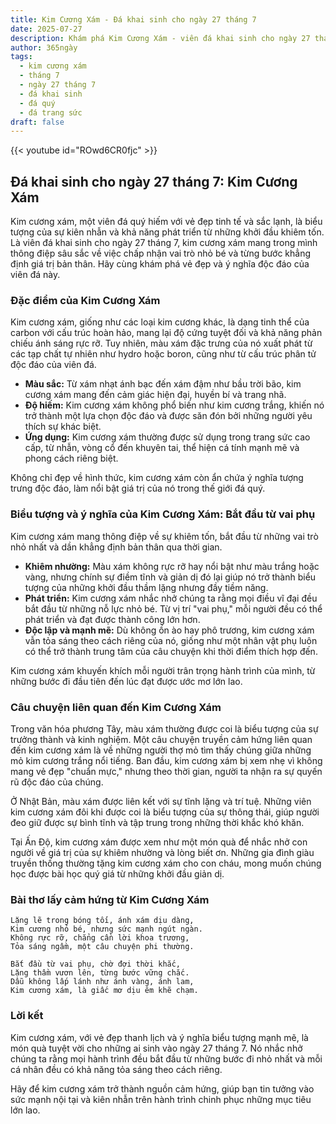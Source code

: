 ```yaml
---
title: Kim Cương Xám - Đá khai sinh cho ngày 27 tháng 7
date: 2025-07-27
description: Khám phá Kim Cương Xám - viên đá khai sinh cho ngày 27 tháng 7, biểu tượng của Bắt đầu từ vai phụ. Cùng tìm hiểu ý nghĩa sâu sắc của viên đá độc đáo này.
author: 365ngày
tags:
  - kim cương xám
  - tháng 7
  - ngày 27 tháng 7
  - đá khai sinh
  - đá quý
  - đá trang sức
draft: false
---
```


{{< youtube id="ROwd6CR0fjc" >}}

## Đá khai sinh cho ngày 27 tháng 7: Kim Cương Xám

Kim cương xám, một viên đá quý hiếm với vẻ đẹp tinh tế và sắc lạnh, là biểu tượng của sự kiên nhẫn và khả năng phát triển từ những khởi đầu khiêm tốn. Là viên đá khai sinh cho ngày 27 tháng 7, kim cương xám mang trong mình thông điệp sâu sắc về việc chấp nhận vai trò nhỏ bé và từng bước khẳng định giá trị bản thân. Hãy cùng khám phá vẻ đẹp và ý nghĩa độc đáo của viên đá này.

### Đặc điểm của Kim Cương Xám

Kim cương xám, giống như các loại kim cương khác, là dạng tinh thể của carbon với cấu trúc hoàn hảo, mang lại độ cứng tuyệt đối và khả năng phản chiếu ánh sáng rực rỡ. Tuy nhiên, màu xám đặc trưng của nó xuất phát từ các tạp chất tự nhiên như hydro hoặc boron, cũng như từ cấu trúc phân tử độc đáo của viên đá.

- **Màu sắc:** Từ xám nhạt ánh bạc đến xám đậm như bầu trời bão, kim cương xám mang đến cảm giác hiện đại, huyền bí và trang nhã.
- **Độ hiếm:** Kim cương xám không phổ biến như kim cương trắng, khiến nó trở thành một lựa chọn độc đáo và được săn đón bởi những người yêu thích sự khác biệt.
- **Ứng dụng:** Kim cương xám thường được sử dụng trong trang sức cao cấp, từ nhẫn, vòng cổ đến khuyên tai, thể hiện cá tính mạnh mẽ và phong cách riêng biệt.

Không chỉ đẹp về hình thức, kim cương xám còn ẩn chứa ý nghĩa tượng trưng độc đáo, làm nổi bật giá trị của nó trong thế giới đá quý.

### Biểu tượng và ý nghĩa của Kim Cương Xám: Bắt đầu từ vai phụ

Kim cương xám mang thông điệp về sự khiêm tốn, bắt đầu từ những vai trò nhỏ nhất và dần khẳng định bản thân qua thời gian.

- **Khiêm nhường:** Màu xám không rực rỡ hay nổi bật như màu trắng hoặc vàng, nhưng chính sự điềm tĩnh và giản dị đó lại giúp nó trở thành biểu tượng của những khởi đầu thầm lặng nhưng đầy tiềm năng.
- **Phát triển:** Kim cương xám nhắc nhở chúng ta rằng mọi điều vĩ đại đều bắt đầu từ những nỗ lực nhỏ bé. Từ vị trí "vai phụ," mỗi người đều có thể phát triển và đạt được thành công lớn hơn.
- **Độc lập và mạnh mẽ:** Dù không ồn ào hay phô trương, kim cương xám vẫn tỏa sáng theo cách riêng của nó, giống như một nhân vật phụ luôn có thể trở thành trung tâm của câu chuyện khi thời điểm thích hợp đến.

Kim cương xám khuyến khích mỗi người trân trọng hành trình của mình, từ những bước đi đầu tiên đến lúc đạt được ước mơ lớn lao.

### Câu chuyện liên quan đến Kim Cương Xám

Trong văn hóa phương Tây, màu xám thường được coi là biểu tượng của sự trưởng thành và kinh nghiệm. Một câu chuyện truyền cảm hứng liên quan đến kim cương xám là về những người thợ mỏ tìm thấy chúng giữa những mỏ kim cương trắng nổi tiếng. Ban đầu, kim cương xám bị xem nhẹ vì không mang vẻ đẹp "chuẩn mực," nhưng theo thời gian, người ta nhận ra sự quyến rũ độc đáo của chúng.

Ở Nhật Bản, màu xám được liên kết với sự tĩnh lặng và trí tuệ. Những viên kim cương xám đôi khi được coi là biểu tượng của sự thông thái, giúp người đeo giữ được sự bình tĩnh và tập trung trong những thời khắc khó khăn.

Tại Ấn Độ, kim cương xám được xem như một món quà để nhắc nhở con người về giá trị của sự khiêm nhường và lòng biết ơn. Những gia đình giàu truyền thống thường tặng kim cương xám cho con cháu, mong muốn chúng học được bài học quý giá từ những khởi đầu giản dị.

### Bài thơ lấy cảm hứng từ Kim Cương Xám

```
Lặng lẽ trong bóng tối, ánh xám dịu dàng,  
Kim cương nhỏ bé, nhưng sức mạnh ngút ngàn.  
Không rực rỡ, chẳng cần lời khoa trương,  
Tỏa sáng ngầm, một câu chuyện phi thường.  

Bắt đầu từ vai phụ, chờ đợi thời khắc,  
Lặng thầm vươn lên, từng bước vững chắc.  
Dẫu không lấp lánh như ánh vàng, ánh lam,  
Kim cương xám, là giấc mơ dịu êm khẽ chạm.  
```

### Lời kết

Kim cương xám, với vẻ đẹp thanh lịch và ý nghĩa biểu tượng mạnh mẽ, là món quà tuyệt vời cho những ai sinh vào ngày 27 tháng 7. Nó nhắc nhở chúng ta rằng mọi hành trình đều bắt đầu từ những bước đi nhỏ nhất và mỗi cá nhân đều có khả năng tỏa sáng theo cách riêng.

Hãy để kim cương xám trở thành nguồn cảm hứng, giúp bạn tin tưởng vào sức mạnh nội tại và kiên nhẫn trên hành trình chinh phục những mục tiêu lớn lao.